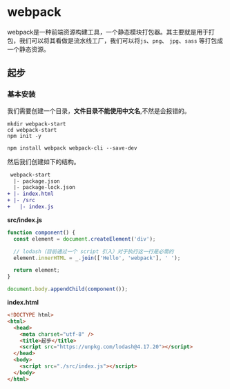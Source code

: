 # webpack

webpack是一种前端资源构建工具，一个静态模块打包器。其主要就是用于打包，我们可以将其看做是流水线工厂，我们可以将`js`、`png`、 `jpg`、`sass` 等打包成一个静态资源。

## 起步

### 基本安装

我们需要创建一个目录，**文件目录不能使用中文名**,不然是会报错的。

```shell
mkdir webpack-start
cd webpack-start
npm init -y

npm install webpack webpack-cli --save-dev
```

然后我们创建如下的结构。

```diff
 webpack-start
  |- package.json
  |- package-lock.json
+ |- index.html
+ |- /src
+   |- index.js
```

**src/index.js**

```javascript
function component() {
  const element = document.createElement('div');

  // lodash（目前通过一个 script 引入）对于执行这一行是必需的
  element.innerHTML = _.join(['Hello', 'webpack'], ' ');

  return element;
}

document.body.appendChild(component());
```

**index.html**

```html
<!DOCTYPE html>
<html>
  <head>
    <meta charset="utf-8" />
    <title>起步</title>
    <script src="https://unpkg.com/lodash@4.17.20"></script>
  </head>
  <body>
    <script src="./src/index.js"></script>
  </body>
</html>
```















